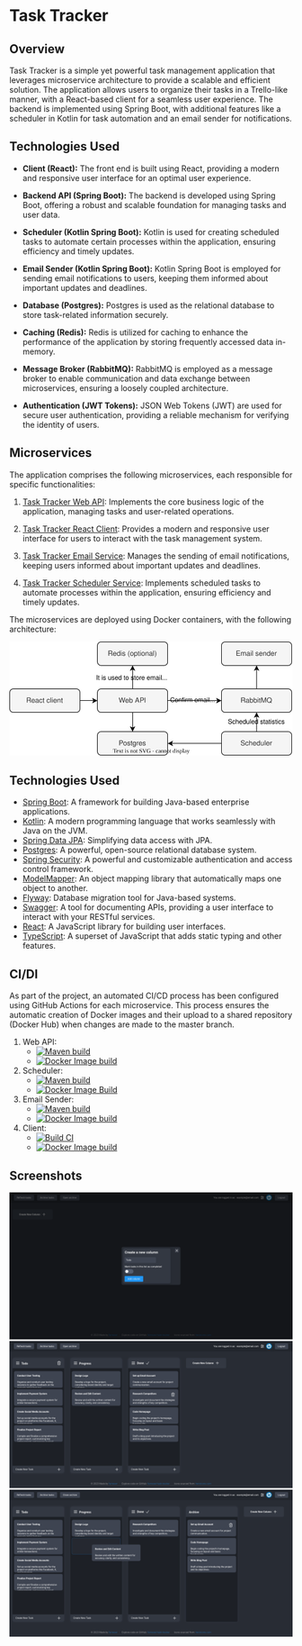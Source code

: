 # Task Tracker

## Overview

Task Tracker is a simple yet powerful task management application that leverages microservice architecture to provide a
scalable and efficient solution. The application allows users to organize their tasks in a Trello-like manner, with a
React-based client for a seamless user experience. The backend is implemented using Spring Boot, with additional
features like a scheduler in Kotlin for task automation and an email sender for notifications.

## Technologies Used

- **Client (React):** The front end is built using React, providing a modern and responsive user interface for an
  optimal user experience.

- **Backend API (Spring Boot):** The backend is developed using Spring Boot, offering a robust and scalable foundation
  for managing tasks and user data.

- **Scheduler (Kotlin Spring Boot):** Kotlin is used for creating scheduled tasks to automate certain processes within
  the application, ensuring efficiency and timely updates.

- **Email Sender (Kotlin Spring Boot):** Kotlin Spring Boot is employed for sending email notifications to users,
  keeping them informed about important updates and deadlines.

- **Database (Postgres):** Postgres is used as the relational database to store task-related information securely.

- **Caching (Redis):** Redis is utilized for caching to enhance the performance of the application by storing frequently
  accessed data in-memory.

- **Message Broker (RabbitMQ):** RabbitMQ is employed as a message broker to enable communication and data exchange
  between microservices, ensuring a loosely coupled architecture.

- **Authentication (JWT Tokens):** JSON Web Tokens (JWT) are used for secure user authentication, providing a reliable
  mechanism for verifying the identity of users.

## Microservices

The application comprises the following microservices, each responsible for specific functionalities:

1. [Task Tracker Web API](https://github.com/farneser/task-tracker-api): Implements the core business logic of the
   application, managing tasks and user-related operations.

2. [Task Tracker React Client](https://github.com/farneser/task-tracker-client): Provides a modern and responsive user
   interface for users to interact with the task management system.

3. [Task Tracker Email Service](https://github.com/farneser/task-tracker-email-sender): Manages the sending of email
   notifications, keeping users informed about important updates and deadlines.

4. [Task Tracker Scheduler Service](https://github.com/farneser/task-tracker-scheduler): Implements scheduled tasks to
   automate processes within the application, ensuring efficiency and timely updates.

The microservices are deployed using Docker containers, with the following architecture:

![services](assets/microservices.svg)

## Technologies Used

* [Spring Boot](https://spring.io/projects/spring-boot): A framework for building Java-based enterprise applications.
* [Kotlin](https://kotlinlang.org/): A modern programming language that works seamlessly with Java on the JVM.
* [Spring Data JPA](https://spring.io/projects/spring-data-jpa): Simplifying data access with JPA.
* [Postgres](https://www.postgresql.org/): A powerful, open-source relational database system.
* [Spring Security](https://spring.io/projects/spring-security): A powerful and customizable authentication and access
  control framework.
* [ModelMapper](https://modelmapper.org/): An object mapping library that automatically maps one object to another.
* [Flyway](https://flywaydb.org/): Database migration tool for Java-based systems.
* [Swagger](https://swagger.io/): A tool for documenting APIs, providing a user interface to interact with your RESTful
  services.
* [React](https://reactjs.org/): A JavaScript library for building user interfaces.
* [TypeScript](https://www.typescriptlang.org/): A superset of JavaScript that adds static typing and other features.

## CI/DI

As part of the project, an automated CI/CD process has been configured using GitHub Actions for each microservice. This
process ensures the automatic creation of Docker images and their upload to a shared repository (Docker Hub) when
changes are made to the master branch.

1. Web API:
    * [![Maven build](https://github.com/farneser/task-tracker-api/actions/workflows/maven.yml/badge.svg)](https://github.com/farneser/task-tracker-api/actions/workflows/maven.yml)
    * [![Docker Image build](https://github.com/farneser/task-tracker-api/actions/workflows/docker.yml/badge.svg)](https://github.com/farneser/task-tracker-api/actions/workflows/docker.yml)
2. Scheduler:
    * [![Maven build](https://github.com/farneser/task-tracker-scheduler/actions/workflows/maven.yml/badge.svg)](https://github.com/farneser/task-tracker-scheduler/actions/workflows/maven.yml)
    * [![Docker Image Build](https://github.com/farneser/task-tracker-scheduler/actions/workflows/docker.yml/badge.svg)](https://github.com/farneser/task-tracker-scheduler/actions/workflows/docker.yml)
3. Email Sender:
    * [![Maven build](https://github.com/farneser/task-tracker-email-sender/actions/workflows/maven.yml/badge.svg)](https://github.com/farneser/task-tracker-email-sender/actions/workflows/maven.yml)
    * [![Docker Image build](https://github.com/farneser/task-tracker-email-sender/actions/workflows/docker.yml/badge.svg)](https://github.com/farneser/task-tracker-email-sender/actions/workflows/docker.yml)
4. Client:
    * [![Build CI](https://github.com/farneser/task-tracker-client/actions/workflows/yarn.yml/badge.svg)](https://github.com/farneser/task-tracker-client/actions/workflows/yarn.yml)
    * [![Docker Image build](https://github.com/farneser/task-tracker-client/actions/workflows/docker.yml/badge.svg)](https://github.com/farneser/task-tracker-client/actions/workflows/docker.yml)

## Screenshots

![startup](assets/screenshot_1.png)
![kanban](assets/screenshot_2.png)
![archive](assets/screenshot_3.png)